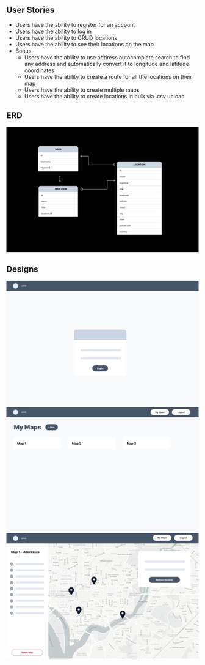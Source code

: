 ## User Stories
- Users have the ability to register for an account
- Users have the ability to log in
- Users have the ability to CRUD locations
- Users have the ability to see their locations on the map
- Bonus
    - Users have the ability to use address autocomplete search to find any address and automatically convert it to longitude and latitude coordinates
    - Users have the ability to create a route for all the locations on their map
    - Users have the ability to create multiple maps
    - Users have the ability to create locations in bulk via .csv upload

## ERD
<img src ="images/deliveryApp ERD.png">

## Designs

<img src ="images/deliveryApp-login-wireframe.png">
<img src ="images/deliveryApp Maps wireframe.png">
<img src ="images/deliveryApp mapView wireframe.png">